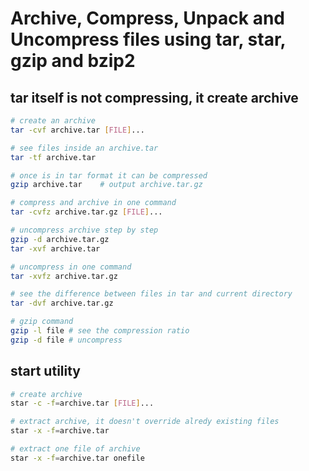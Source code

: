 # Archive, Compress, Unpack and Uncompress files using tar, star, gzip and bzip2

## tar itself is not compressing, it create archive
```sh
# create an archive
tar -cvf archive.tar [FILE]...

# see files inside an archive.tar
tar -tf archive.tar

# once is in tar format it can be compressed
gzip archive.tar    # output archive.tar.gz

# compress and archive in one command
tar -cvfz archive.tar.gz [FILE]...

# uncompress archive step by step
gzip -d archive.tar.gz
tar -xvf archive.tar

# uncompress in one command
tar -xvfz archive.tar.gz

# see the difference between files in tar and current directory
tar -dvf archive.tar.gz 

# gzip command
gzip -l file # see the compression ratio
gzip -d file # uncompress
```

## start utility
```sh
# create archive
star -c -f=archive.tar [FILE]...

# extract archive, it doesn't override alredy existing files
star -x -f=archive.tar

# extract one file of archive
star -x -f=archive.tar onefile
```

